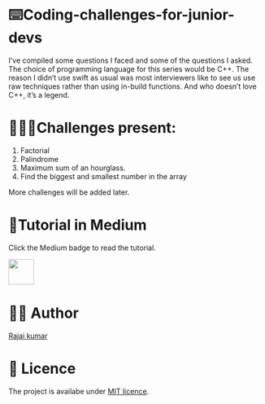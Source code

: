 # ⌨️Coding-challenges-for-junior-devs
I’ve compiled some questions I faced and some of the questions I asked. The choice of programming language for this series would be C++. The reason I didn’t use swift as usual was most interviewers like to see us use raw techniques rather than using in-build functions. And who doesn’t love C++, it’s a legend.

# 🧑🏽‍💻Challenges present:
1. Factorial
2. Palindrome
3. Maximum sum of an hourglass.
4. Find the biggest and smallest number in the array

More challenges will be added later.

# 📄Tutorial in Medium

Click the Medium badge to read the tutorial.

<a href="https://rajaikumar.medium.com/junior-dev-coding-interview-questions-answers-part-1-4bfd9e8e9374"><img src="https://img.shields.io/badge/medium-%2312100E.svg?&style=for-the-badge&logo=medium&logoColor=white" height=50></a> 

# 👨‍💻 Author 
[Rajai kumar](https://github.com/Rajaikumar-iOSDev)

# 🔖 Licence 
The project is availabe under [MIT licence](https://github.com/Rajaikumar-iOSDev/Coding-challenges-for-junior-devs/blob/main/LICENSE).
